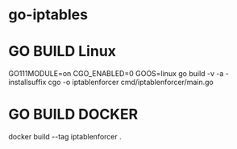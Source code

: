 # go-iptables

# GO BUILD Linux
GO111MODULE=on CGO_ENABLED=0 GOOS=linux go build -v -a -installsuffix cgo -o iptablenforcer cmd/iptablenforcer/main.go

# GO BUILD DOCKER
docker build --tag iptablenforcer .